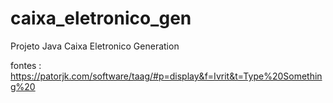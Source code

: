 # caixa_eletronico_gen
Projeto Java Caixa Eletronico Generation


fontes : https://patorjk.com/software/taag/#p=display&f=Ivrit&t=Type%20Something%20